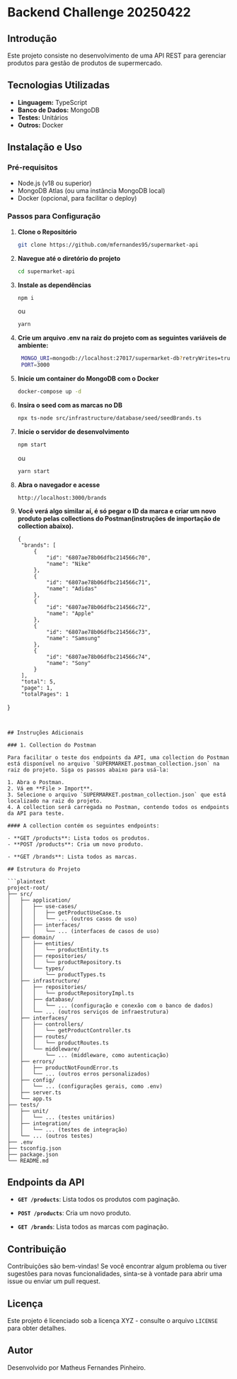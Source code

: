 
# Backend Challenge 20250422

## Introdução

Este projeto consiste no desenvolvimento de uma API REST para gerenciar produtos para gestão de produtos de supermercado.

## Tecnologias Utilizadas

- **Linguagem:** TypeScript
- **Banco de Dados:** MongoDB
- **Testes:** Unitários
- **Outros:** Docker

## Instalação e Uso

### Pré-requisitos

- Node.js (v18 ou superior)
- MongoDB Atlas (ou uma instância MongoDB local)
- Docker (opcional, para facilitar o deploy)

### Passos para Configuração

1. **Clone o Repositório**

   ```bash
   git clone https://github.com/mfernandes95/supermarket-api
   ```

2. **Navegue até o diretório do projeto**

   ```bash
   cd supermarket-api
   ```

3. **Instale as dependências**

   ```bash
   npm i
   ```

   ou

   ```bash
   yarn
   ```
4. **Crie um arquivo .env na raiz do projeto com as seguintes variáveis de ambiente:**

   ```bash
    MONGO_URI=mongodb://localhost:27017/supermarket-db?retryWrites=true&w=majority
    PORT=3000

   ```

5. **Inicie um container do MongoDB com o Docker**

   ```bash
   docker-compose up -d
   ```

6. **Insira o seed com as marcas no DB** 

   ```bash
   npx ts-node src/infrastructure/database/seed/seedBrands.ts
   ```

7. **Inicie o servidor de desenvolvimento**

   ```bash
   npm start
   ```

   ou

   ```bash
   yarn start
   ```

8. **Abra o navegador e acesse**

   ```
   http://localhost:3000/brands
   ```

9. **Você verá algo similar aí, é só pegar o ID da marca e criar um novo produto pelas collections do Postman(instruções de importação de collection abaixo).**
   ```plaintext
   {
    "brands": [
        {
            "id": "6807ae78b06dfbc214566c70",
            "name": "Nike"
        },
        {
            "id": "6807ae78b06dfbc214566c71",
            "name": "Adidas"
        },
        {
            "id": "6807ae78b06dfbc214566c72",
            "name": "Apple"
        },
        {
            "id": "6807ae78b06dfbc214566c73",
            "name": "Samsung"
        },
        {
            "id": "6807ae78b06dfbc214566c74",
            "name": "Sony"
        }
    ],
    "total": 5,
    "page": 1,
    "totalPages": 1
}
   ```


## Instruções Adicionais

### 1. Collection do Postman

Para facilitar o teste dos endpoints da API, uma collection do Postman está disponível no arquivo `SUPERMARKET.postman_collection.json` na raiz do projeto. Siga os passos abaixo para usá-la:

1. Abra o Postman.
2. Vá em **File > Import**.
3. Selecione o arquivo `SUPERMARKET.postman_collection.json` que está localizado na raiz do projeto.
4. A collection será carregada no Postman, contendo todos os endpoints da API para teste.

#### A collection contém os seguintes endpoints:

- **GET /products**: Lista todos os produtos.
- **POST /products**: Cria um novo produto.

- **GET /brands**: Lista todos as marcas.

## Estrutura do Projeto

```plaintext
project-root/
├── src/
│   ├── application/
│   │   ├── use-cases/
│   │   │   ├── getProductUseCase.ts
│   │   │   └── ... (outros casos de uso)
│   │   ├── interfaces/
│   │   │   └── ... (interfaces de casos de uso)
│   ├── domain/
│   │   ├── entities/
│   │   │   └── productEntity.ts
│   │   ├── repositories/
│   │   │   └── productRepository.ts
│   │   └── types/
│   │       └── productTypes.ts
│   ├── infrastructure/
│   │   ├── repositories/
│   │   │   └── productRepositoryImpl.ts
│   │   ├── database/
│   │   │   └── ... (configuração e conexão com o banco de dados)
│   │   └── ... (outros serviços de infraestrutura)
│   ├── interfaces/
│   │   ├── controllers/
│   │   │   └── getProductController.ts
│   │   ├── routes/
│   │   │   └── productRoutes.ts
│   │   └── middleware/
│   │       └── ... (middleware, como autenticação)
│   ├── errors/
│   │   ├── productNotFoundError.ts
│   │   └── ... (outros erros personalizados)
│   ├── config/
│   │   └── ... (configurações gerais, como .env)
│   ├── server.ts
│   └── app.ts
├── tests/
│   ├── unit/
│   │   └── ... (testes unitários)
│   ├── integration/
│   │   └── ... (testes de integração)
│   └── ... (outros testes)
├── .env
├── tsconfig.json
├── package.json
└── README.md
```

## Endpoints da API

- **`GET /products`**: Lista todos os produtos com paginação.

- **`POST /products`**: Cria um novo produto.

- **`GET /brands`**: Lista todos as marcas com paginação.


## Contribuição

Contribuições são bem-vindas! Se você encontrar algum problema ou tiver sugestões para novas funcionalidades, sinta-se à vontade para abrir uma issue ou enviar um pull request.

## Licença

Este projeto é licenciado sob a licença XYZ - consulte o arquivo `LICENSE` para obter detalhes.

## Autor

Desenvolvido por Matheus Fernandes Pinheiro.
